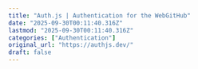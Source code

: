 ```yaml
---
title: "Auth.js | Authentication for the WebGitHub"
date: "2025-09-30T00:11:40.316Z"
lastmod: "2025-09-30T00:11:40.316Z"
categories: ["Authentication"]
original_url: "https://authjs.dev/"
draft: false
---
```

